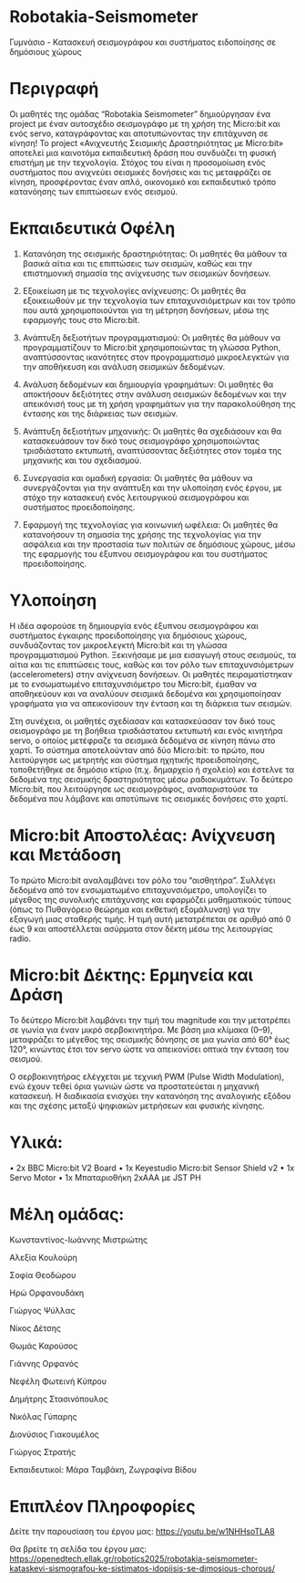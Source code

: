 # Robotakia-Seismometer
 Γυμνάσιο - Κατασκευή σεισμογράφου και συστήματος ειδοποίησης σε δημόσιους χώρους

# Περιγραφή 
Οι μαθητές της ομάδας “Robotakia Seismometer” δημιούργησαν ένα project με έναν αυτοσχέδιο σεισμογράφο με τη χρήση της Micro:bit και ενός servo, καταγράφοντας και αποτυπώνοντας την επιτάχυνση σε κίνηση! Το project «Ανιχνευτής Σεισμικής Δραστηριότητας με Micro:bit» αποτελεί μια καινοτόμα εκπαιδευτική δράση που συνδυάζει τη φυσική επιστήμη με την τεχνολογία. Στόχος του είναι η προσομοίωση ενός συστήματος που ανιχνεύει σεισμικές δονήσεις και τις μεταφράζει σε κίνηση, προσφέροντας έναν απλό, οικονομικό και εκπαιδευτικό τρόπο κατανόησης των επιπτώσεων ενός σεισμού.

# Εκπαιδευτικά Οφέλη 

1. Κατανόηση της σεισμικής δραστηριότητας: Οι μαθητές θα μάθουν τα βασικά αίτια και τις επιπτώσεις των σεισμών, καθώς και την επιστημονική σημασία της ανίχνευσης των σεισμικών δονήσεων. 

2. Εξοικείωση με τις τεχνολογίες ανίχνευσης: Οι μαθητές θα εξοικειωθούν με την τεχνολογία των επιταχυνσιόμετρων και τον τρόπο που αυτά χρησιμοποιούνται για τη μέτρηση δονήσεων, μέσω της εφαρμογής τους στο Micro:bit. 

3. Ανάπτυξη δεξιοτήτων προγραμματισμού: Οι μαθητές θα μάθουν να προγραμματίζουν το Micro:bit χρησιμοποιώντας τη γλώσσα Python, αναπτύσσοντας ικανότητες στον προγραμματισμό μικροελεγκτών για την αποθήκευση και ανάλυση σεισμικών δεδομένων. 

4. Ανάλυση δεδομένων και δημιουργία γραφημάτων: Οι μαθητές θα αποκτήσουν δεξιότητες στην ανάλυση σεισμικών δεδομένων και την απεικόνισή τους με τη χρήση γραφημάτων για την παρακολούθηση της έντασης και της διάρκειας των σεισμών. 

5. Ανάπτυξη δεξιοτήτων μηχανικής: Οι μαθητές θα σχεδιάσουν και θα κατασκευάσουν τον δικό τους σεισμογράφο χρησιμοποιώντας τρισδιάστατο εκτυπωτή, αναπτύσσοντας δεξιότητες στον τομέα της μηχανικής και του σχεδιασμού. 

6. Συνεργασία και ομαδική εργασία: Οι μαθητές θα μάθουν να συνεργάζονται για την ανάπτυξη και την υλοποίηση ενός έργου, με στόχο την κατασκευή ενός λειτουργικού σεισμογράφου και συστήματος προειδοποίησης. 

7. Εφαρμογή της τεχνολογίας για κοινωνική ωφέλεια: Οι μαθητές θα κατανοήσουν τη σημασία της χρήσης της τεχνολογίας για την ασφάλεια και την προστασία των πολιτών σε δημόσιους χώρους, μέσω της εφαρμογής του έξυπνου σεισμογράφου και του συστήματος προειδοποίησης.  

# Υλοποίηση

Η ιδέα αφορούσε τη δημιουργία ενός έξυπνου σεισμογράφου και συστήματος έγκαιρης προειδοποίησης για δημόσιους χώρους, συνδυάζοντας τον μικροελεγκτή Micro:bit και τη γλώσσα προγραμματισμού Python. Ξεκινήσαμε με μια εισαγωγή στους σεισμούς, τα αίτια και τις επιπτώσεις τους, καθώς και τον ρόλο των επιταχυνσιόμετρων (accelerometers) στην ανίχνευση δονήσεων. Οι μαθητές πειραματίστηκαν με το ενσωματωμένο επιταχυνσιόμετρο του Micro:bit, έμαθαν να αποθηκεύουν και να αναλύουν σεισμικά δεδομένα και χρησιμοποίησαν γραφήματα για να απεικονίσουν την ένταση και τη διάρκεια των σεισμών.

Στη συνέχεια, οι μαθητές σχεδίασαν και κατασκεύασαν τον δικό τους σεισμογράφο με τη βοήθεια τρισδιάστατου εκτυπωτή και ενός κινητήρα servo, ο οποίος μετέφραζε τα σεισμικά δεδομένα σε κίνηση πάνω στο χαρτί. Το σύστημα αποτελούνταν από δύο Micro:bit: το πρώτο, που λειτούργησε ως μετρητής και σύστημα ηχητικής προειδοποίησης, τοποθετήθηκε σε δημόσιο κτίριο (π.χ. δημαρχείο ή σχολείο) και έστελνε τα δεδομένα της σεισμικής δραστηριότητας μέσω ραδιοκυμάτων. Το δεύτερο Micro:bit, που λειτούργησε ως σεισμογράφος, αναπαριστούσε τα δεδομένα που λάμβανε και αποτύπωνε τις σεισμικές δονήσεις στο χαρτί.

# Micro:bit Αποστολέας: Ανίχνευση και Μετάδοση 

Το πρώτο Micro:bit αναλαμβάνει τον ρόλο του “αισθητήρα”. Συλλέγει δεδομένα από τον ενσωματωμένο επιταχυνσιόμετρο, υπολογίζει το μέγεθος της συνολικής επιτάχυνσης και εφαρμόζει μαθηματικούς τύπους (όπως το Πυθαγόρειο θεώρημα και εκθετική εξομάλυνση) για την εξαγωγή μιας σταθερής τιμής. Η τιμή αυτή μετατρέπεται σε αριθμό από 0 έως 9 και αποστέλλεται ασύρματα στον δέκτη μέσω της λειτουργίας radio. 

# Micro:bit Δέκτης: Ερμηνεία και Δράση 

Το δεύτερο Micro:bit λαμβάνει την τιμή του magnitude και την μετατρέπει σε γωνία για έναν μικρό σερβοκινητήρα. Με βάση μια κλίμακα (0–9), μεταφράζει το μέγεθος της σεισμικής δόνησης σε μια γωνία από 60° έως 120°, κινώντας έτσι τον servo ώστε να απεικονίσει οπτικά την ένταση του σεισμού. 

Ο σερβοκινητήρας ελέγχεται με τεχνική PWM (Pulse Width Modulation), ενώ έχουν τεθεί όρια γωνιών ώστε να προστατεύεται η μηχανική κατασκευή. Η διαδικασία ενισχύει την κατανόηση της αναλογικής εξόδου και της σχέσης μεταξύ ψηφιακών μετρήσεων και φυσικής κίνησης. 

# Υλικά: 

• 2x BBC Micro:bit V2 Board 
• 1x Keyestudio Micro:bit Sensor Shield v2 
• 1x Servo Motor
• 1x Μπαταριοθήκη 2xΑΑA με JST PH 

# Μέλη ομάδας:  

Κωνσταντίνος-Ιωάννης Μιστριώτης

Αλεξία Κουλούρη

Σοφία Θεοδώρου

Ηρώ Ορφανουδάκη

Γιώργος Ψύλλας

Νίκος Δέτσης

Θωμάς Καρούσος

Γιάννης Ορφανός

Νεφέλη Φωτεινή Κύπρου

Δημήτρης Στασινόπουλος

Νικόλας Γύπαρης

Διονύσιος Γιακουμέλος

Γιώργος Στρατής

Εκπαιδευτικοί: Μάρα Ταμβάκη, Ζωγραφίνα Βίδου

# Επιπλέον Πληροφορίες

Δείτε την παρουσίαση του έργου μας: 
https://youtu.be/w1NHHsoTLA8

Θα βρείτε τη σελίδα του έργου μας: 
https://openedtech.ellak.gr/robotics2025/robotakia-seismometer-kataskevi-sismografou-ke-sistimatos-idopiisis-se-dimosious-chorous/